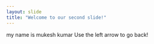 ```yaml
---
layout: slide
title: "Welcome to our second slide!"
---
```

my name is mukesh kumar
Use the left arrow to go back!
